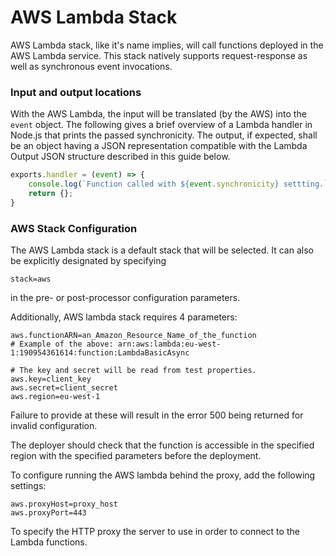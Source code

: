 # AWS Lambda Stack
AWS Lambda stack, like it's name implies, will call functions deployed in the AWS Lambda service. This stack natively supports
request-response as well as synchronous event invocations. 

### Input and output locations
With the AWS Lambda, the input will be translated (by the AWS) into the `event` object. The following gives a 
brief overview of a Lambda handler in Node.js that prints the passed synchronicity. The output, if expected,
shall be an object having a JSON representation compatible with the Lambda Output JSON structure described in this
guide below.

```js
exports.handler = (event) => {
    console.log(`Function called with ${event.synchronicity} settting.`);
    return {};
}
```  

### AWS Stack Configuration
The AWS Lambda stack is a default stack that will be selected. It can also be explicitly designated
by specifying
```properties
stack=aws
```
in the pre- or post-processor configuration parameters.

Additionally, AWS lambda stack requires 4 parameters:
```properties
aws.functionARN=an_Amazon_Resource_Name_of_the_function
# Example of the above: arn:aws:lambda:eu-west-1:190954361614:function:LambdaBasicAsync

# The key and secret will be read from test properties.
aws.key=client_key
aws.secret=client_secret
aws.region=eu-west-1
```

Failure to provide at these will result in the error 500 being returned for invalid configuration.

The deployer should check that the function is accessible in the specified region with the specified parameters 
before the deployment.

To configure running the AWS lambda behind the proxy, add the following settings:
```properties
aws.proxyHost=proxy_host
aws.proxyPort=443
```
To specify the HTTP proxy the server to use in order to connect to the Lambda functions.
